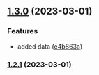 

## [1.3.0](https://github.com/DevenSharma/Automated-Release-Notes-1/compare/v1.2.1...v1.3.0) (2023-03-01)


### Features

* added data ([e4b863a](https://github.com/DevenSharma/Automated-Release-Notes-1/commit/e4b863a64b7f812f60921668d7f6a37ef320ad52))

### [1.2.1](https://github.com/DevenSharma/Automated-Release-Notes-1/compare/v1.2.0...v1.2.1) (2023-03-01)